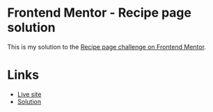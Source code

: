 # Frontend Mentor - Recipe page solution

This is my solution to the [Recipe page challenge on Frontend Mentor](https://www.frontendmentor.io/challenges/recipe-page-KiTsR8QQKm).

# Links

- [Live site](https://micheldrv.github.io/fm-recipe-page/)
- [Solution](https://www.frontendmentor.io/solutions/recipe-page-gJUsqARNI9)

